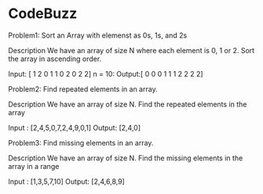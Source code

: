 # CodeBuzz

Problem1:
Sort an Array with elemenst as 0s, 1s, and 2s 

Description
We have an array of size N where each element is 0, 1 or 2. Sort the array in ascending order.

Input: [ 1 2 0 1 1 0 2 0 2 2]
n = 10:
Output:[ 0 0 0 1 1 1 2 2 2 2]

Problem2:
Find repeated elements in an array.

Description
We have an array of size N. Find the repeated elements in the array

Input : [2,4,5,0,7,2,4,9,0,1]
Output: [2,4,0]


Problem3:
Find missing elements in an array.

Description
We have an array of size N. Find the missing elements in the array in a range

Input : [1,3,5,7,10]
Output: [2,4,6,8,9]
